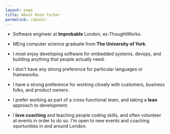 ```yaml
---
layout: page
title: About Rose Tucker
permalink: /about/
---
```

- Software engineer at **Improbable** London, ex-ThoughtWorks.
- MEng computer science graduate from **The University of York**.

- I most enjoy developing software for embedded systems, devops, and building anything that people actually need.
- I don't have any strong preference for particular languages or frameworks.
- I have a strong preference for working closely with customers, business folks, and product owners.
- I prefer working as part of a cross functional team, and taking a **lean** approach to development.

- I **love coaching** and teaching people coding skills, and often volunteer at events in order to do so. I'm open to new events and coaching opurtunities in and around London.




